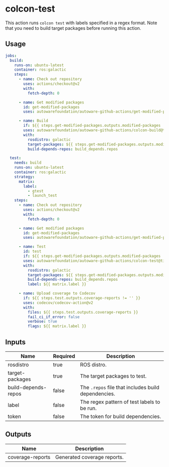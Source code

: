 # colcon-test

This action runs `colcon test` with labels specified in a regex format.
Note that you need to build target packages before running this action.

## Usage

```yaml
jobs:
  build:
    runs-on: ubuntu-latest
    container: ros:galactic
    steps:
      - name: Check out repository
        uses: actions/checkout@v2
        with:
          fetch-depth: 0

      - name: Get modified packages
        id: get-modified-packages
        uses: autowarefoundation/autoware-github-actions/get-modified-packages@tier4/proposal

      - name: Build
        if: ${{ steps.get-modified-packages.outputs.modified-packages != '' }}
        uses: autowarefoundation/autoware-github-actions/colcon-build@tier4/proposal
        with:
          rosdistro: galactic
          target-packages: ${{ steps.get-modified-packages.outputs.modified-packages }}
          build-depends-repos: build_depends.repos

  test:
    needs: build
    runs-on: ubuntu-latest
    container: ros:galactic
    strategy:
      matrix:
        label:
          - gtest
          - launch_test
    steps:
      - name: Check out repository
        uses: actions/checkout@v2
        with:
          fetch-depth: 0

      - name: Get modified packages
        id: get-modified-packages
        uses: autowarefoundation/autoware-github-actions/get-modified-packages@tier4/proposal

      - name: Test
        id: test
        if: ${{ steps.get-modified-packages.outputs.modified-packages != '' }}
        uses: autowarefoundation/autoware-github-actions/colcon-test@tier4/proposal
        with:
          rosdistro: galactic
          target-packages: ${{ steps.get-modified-packages.outputs.modified-packages }}
          build-depends-repos: build_depends.repos
          label: ${{ matrix.label }}

      - name: Upload coverage to Codecov
        if: ${{ steps.test.outputs.coverage-reports != '' }}
        uses: codecov/codecov-action@v2
        with:
          files: ${{ steps.test.outputs.coverage-reports }}
          fail_ci_if_error: false
          verbose: true
          flags: ${{ matrix.label }}
```

## Inputs

| Name                | Required | Description                                         |
| ------------------- | -------- | --------------------------------------------------- |
| rosdistro           | true     | ROS distro.                                         |
| target-packages     | true     | The target packages to test.                        |
| build-depends-repos | false    | The `.repos` file that includes build dependencies. |
| label               | false    | The regex pattern of test labels to be run.         |
| token               | false    | The token for build dependencies.                   |

## Outputs

| Name             | Description                 |
| ---------------- | --------------------------- |
| coverage-reports | Generated coverage reports. |
